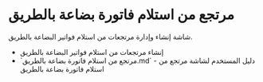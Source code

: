 # مرتجع من استلام فاتورة بضاعة بالطريق
شاشة إنشاء وإدارة مرتجعات من استلام فواتير البضاعة بالطريق.
- إنشاء مرتجعات من استلام فواتير البضاعة بالطريق
- \`مرتجع من استلام فاتورة بضاعة بالطريق.md\` - دليل المستخدم لشاشة
مرتجع من استلام فاتورة بضاعة بالطريق
